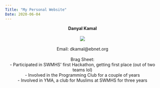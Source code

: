 ```yaml
---
Title: "My Personal Website"
Date: 2020-06-04
---
```

  
<p align="center">
  <b>Danyal Kamal</b>
  <br></br>
  <img align="center" src="https://user-images.githubusercontent.com/65564128/83729110-314ee700-a615-11ea-9fb1-546ae50e421b.png">
  <br></br>
  Email: dkamal@ebnet.org
  <br></br>
  Brag Sheet:<br>
   - Participated in SWMHS' first Hackathon, getting first place (out of two teams lol)<br>
   - Involved in the Programming Club for a couple of years<br>
   - Involved in YMA, a club for Muslims at SWMHS for three years
</p>
